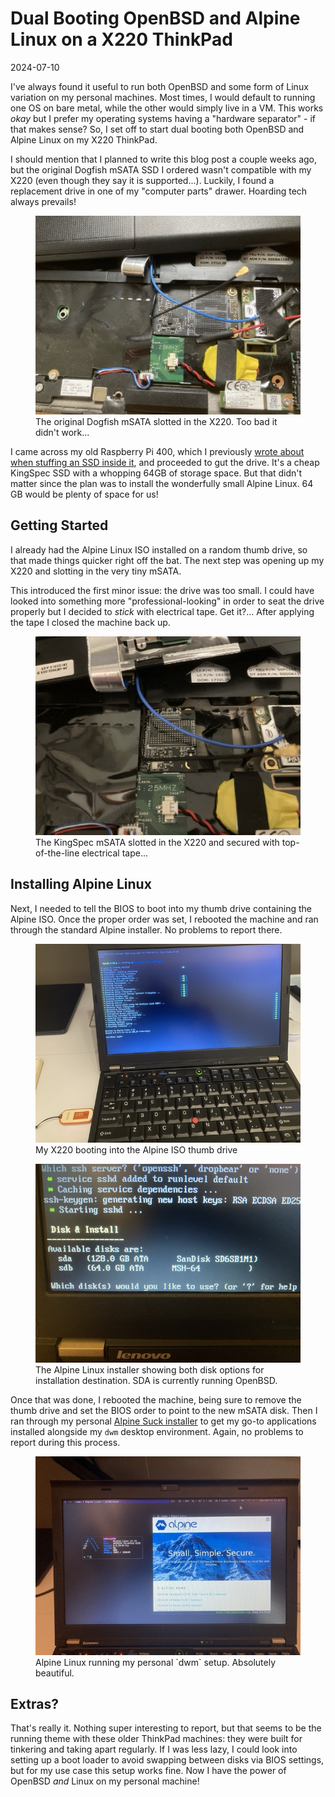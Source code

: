 # Dual Booting OpenBSD and Alpine Linux on a X220 ThinkPad

2024-07-10

I've always found it useful to run both OpenBSD and some form of Linux variation on my personal machines. Most times, I would default to running one OS on bare metal, while the other would simply live in a VM. This works *okay* but I prefer my operating systems having a "hardware separator" - if that makes sense? So, I set off to start dual booting both OpenBSD and Alpine Linux on my X220 ThinkPad.

I should mention that I planned to write this blog post a couple weeks ago, but the original Dogfish mSATA SSD I ordered wasn't compatible with my X220 (even though they say it is supported...). Luckily, I found a replacement drive in one of my "computer parts" drawer. Hoarding tech always prevails!

<figure>
  <img src="/public/images/dual-boot-2.jpeg" alt="The inside of my X220, showing the Dogfish mSATA drive in place.">
  <figcaption>The original Dogfish mSATA slotted in the X220. Too bad it didn't work...</figcaption>
</figure>

I came across my old Raspberry Pi 400, which I previously [wrote about when stuffing an SSD inside it](/posts/pi-400-internal-ssd/), and proceeded to gut the drive. It's a cheap KingSpec SSD with a whopping 64GB of storage space. But that didn't matter since the plan was to install the wonderfully small Alpine Linux. 64 GB would be plenty of space for us!

## Getting Started

I already had the Alpine Linux ISO installed on a random thumb drive, so that made things quicker right off the bat. The next step was opening up my X220 and slotting in the very tiny mSATA.

This introduced the first minor issue: the drive was too small. I could have looked into something more "professional-looking" in order to seat the drive properly but I decided to *stick* with electrical tape. Get it?... After applying the tape I closed the machine back up.

<figure>
  <img src="/public/images/dual-boot-3.jpeg" alt="The inside of my X220, showing the KingSpec mSATA drive in place with electrical tape.">
  <figcaption>The KingSpec mSATA slotted in the X220 and secured with top-of-the-line electrical tape...</figcaption>
</figure>

## Installing Alpine Linux

Next, I needed to tell the BIOS to boot into my thumb drive containing the Alpine ISO. Once the proper order was set, I rebooted the machine and ran through the standard Alpine installer. No problems to report there.

<figure>
  <img src="/public/images/dual-boot-4.jpeg" alt="My X220 booting into the Alpine ISO thumb drive">
  <figcaption>My X220 booting into the Alpine ISO thumb drive</figcaption>
</figure>

<figure>
  <img src="/public/images/dual-boot-5.jpeg" alt="The Alpine Linux installer showing both disk options for installation destination">
  <figcaption>The Alpine Linux installer showing both disk options for installation destination. SDA is currently running OpenBSD.</figcaption>
</figure>

Once that was done, I rebooted the machine, being sure to remove the thumb drive and set the BIOS order to point to the new mSATA disk. Then I ran through my personal [Alpine Suck installer](https://git.sr.ht/~bt/alpine-suck-installer) to get my go-to applications installed alongside my `dwm` desktop environment. Again, no problems to report during this process.

<figure>
  <img src="/public/images/dual-boot-6.jpeg" alt="Alpine Linux running the dwm desktop environment on my X220">
  <figcaption>Alpine Linux running my personal `dwm` setup. Absolutely beautiful.</figcaption>
</figure>

## Extras?

That's really it. Nothing super interesting to report, but that seems to be the running theme with these older ThinkPad machines: they were built for tinkering and taking apart regularly. If I was less lazy, I could look into setting up a boot loader to avoid swapping between disks via BIOS settings, but for my use case this setup works fine. Now I have the power of OpenBSD *and* Linux on my personal machine!
